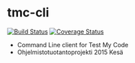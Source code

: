 # tmc-cli

[![Build Status](https://travis-ci.org/tmc-cli/tmc-cli.svg?branch=master)](https://travis-ci.org/tmc-cli/tmc-cli)
[![Coverage Status](https://coveralls.io/repos/tmc-cli/tmc-cli/badge.svg)](https://coveralls.io/r/tmc-cli/tmc-cli)

* Command Line client for Test My Code
* Ohjelmistotuotantoprojekti 2015 Kesä
